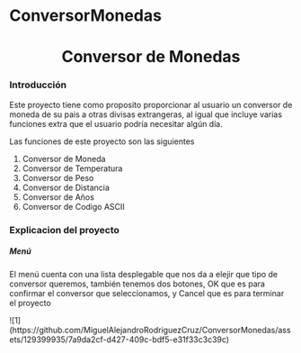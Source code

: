 # ConversorMonedas
<meta charset="UTF-8">
<h1 align="center"> Conversor de Monedas </h1>
<h3>Introducción</h3>
<p>Este proyecto tiene como proposito proporcionar al usuario un conversor de moneda de su pais a otras divisas extrangeras,
al igual que incluye varias funciones extra que el usuario podría necesitar algún día.</p>
<p>Las funciones de este proyecto son las siguientes
<ol>
  <li>Conversor de Moneda</li>
  <li>Conversor de Temperatura</li>
  <li>Conversor de Peso</li>
  <li>Conversor de Distancia</li>
  <li>Conversor de Años</li>
  <li>Conversor de Codigo ASCII</li>
</ol>
</p>
<h3>Explicacion del proyecto</h3>
<h5>Menú</h5>
<p>El menú cuenta con una lista desplegable que nos da a elejir que tipo de conversor queremos,
 también tenemos dos botones, OK que es para confirmar el conversor que seleccionamos, y Cancel que es
 para terminar el proyecto</p>
 ![1](https://github.com/MiguelAlejandroRodriguezCruz/ConversorMonedas/assets/129399935/7a9da2cf-d427-409c-bdf5-e31f33c3c39c)


